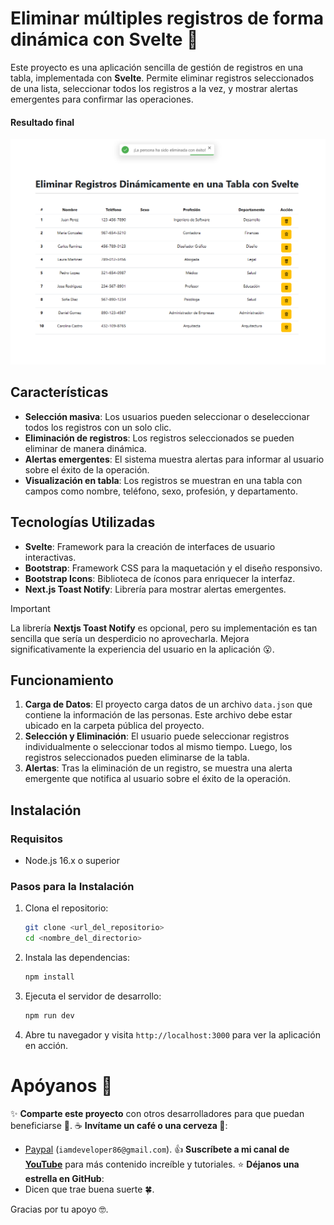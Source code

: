 # Eliminar múltiples registros de forma dinámica con Svelte 🚀

Este proyecto es una aplicación sencilla de gestión de registros en una tabla, implementada con **Svelte**. Permite eliminar registros seleccionados de una lista, seleccionar todos los registros a la vez, y mostrar alertas emergentes para confirmar las operaciones.

#### Resultado final
![](https://raw.githubusercontent.com/urian121/imagenes-proyectos-github/refs/heads/master/eliminar-registros-dinamicamente-en-una-tabla-con-Svelte.png)



## Características

- **Selección masiva**: Los usuarios pueden seleccionar o deseleccionar todos los registros con un solo clic.
- **Eliminación de registros**: Los registros seleccionados se pueden eliminar de manera dinámica.
- **Alertas emergentes**: El sistema muestra alertas para informar al usuario sobre el éxito de la operación.
- **Visualización en tabla**: Los registros se muestran en una tabla con campos como nombre, teléfono, sexo, profesión, y departamento.

## Tecnologías Utilizadas

- **Svelte**: Framework para la creación de interfaces de usuario interactivas.
- **Bootstrap**: Framework CSS para la maquetación y el diseño responsivo.
- **Bootstrap Icons**: Biblioteca de íconos para enriquecer la interfaz.
- **Next.js Toast Notify**: Librería para mostrar alertas emergentes.

> [!IMPORTANT]
> La librería **Nextjs Toast Notify** es opcional, pero su implementación es tan sencilla que sería un desperdicio no aprovecharla. Mejora significativamente la experiencia del usuario en la aplicación 😮.


## Funcionamiento

1. **Carga de Datos**: El proyecto carga datos de un archivo `data.json` que contiene la información de las personas. Este archivo debe estar ubicado en la carpeta pública del proyecto.
2. **Selección y Eliminación**: El usuario puede seleccionar registros individualmente o seleccionar todos al mismo tiempo. Luego, los registros seleccionados pueden eliminarse de la tabla.
3. **Alertas**: Tras la eliminación de un registro, se muestra una alerta emergente que notifica al usuario sobre el éxito de la operación.

## Instalación

### Requisitos

- Node.js 16.x o superior

### Pasos para la Instalación

1. Clona el repositorio:
   ```bash
   git clone <url_del_repositorio>
   cd <nombre_del_directorio>
   ```

2. Instala las dependencias:
    ```bash
    npm install
    ```

3. Ejecuta el servidor de desarrollo:
    ```bash
    npm run dev
    ```
4. Abre tu navegador y visita `http://localhost:3000` para ver la aplicación en acción.



# Apóyanos 🙌

✨ **Comparte este proyecto** con otros desarrolladores para que puedan beneficiarse 📢.
☕ **Invítame un café o una cerveza 🍺**:
   - [Paypal](https://www.paypal.me/iamdeveloper86) (`iamdeveloper86@gmail.com`).
👍 **Suscríbete a mi canal de [YouTube](https://www.youtube.com/WebDeveloperUrianViera?sub_confirmation=1)** para más contenido increíble y tutoriales.
⭐ **Déjanos una estrella en GitHub**:
   - Dicen que trae buena suerte 🍀.

Gracias por tu apoyo 🤓.